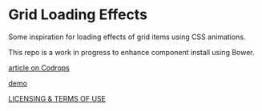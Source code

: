 
Grid Loading Effects
=========
Some inspiration for loading effects of grid items using CSS animations.

This repo is a work in progress to enhance component install using Bower.

[article on Codrops](http://tympanus.net/codrops/?p=15677)

[demo](http://tympanus.net/Development/GridLoadingEffects/)

[LICENSING & TERMS OF USE](http://tympanus.net/codrops/licensing/)